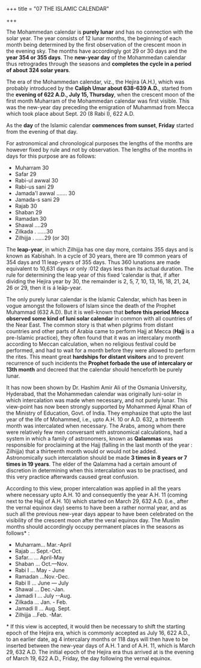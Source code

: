 +++
title = "07 THE ISLAMIC CALENDAR"

+++

The Mohammedan calendar is **purely lunar** and has no connection with the solar year. The year consists of 12 lunar months, the beginning of each month being determined by the first observation of the crescent moon in the evening sky. The months have accordingly got 29 or 30 days and the **year 354 or 355 days**. The **new-year day** of the Mohammedan calendar thus retrogrades through the seasons and **completes the cycle in a period of about 324 solar years**. 

The era of the Mohammedan calendar, viz., the Hejira (A.H.), which was probably introduced by the **Caliph Umar about 638-639 A.D.**, started from the **evening of 622 A.D., July 15, Thursday**, when the crescent moon of the first month Muharram of the Mohammedan calendar was first visible. This was the new-year day preceding the emigration of Muhammad from Mecca which took place about Sept. 20 (8 Rabi I), 622 A.D. 


As the **day** of the Islamic calendar **commences from sunset**, **Friday** started from the evening of that day. 


For astronomical and chronological purposes the lengths of the months are however fixed by rule and not by observation. The lengths of the months in days for this purpose are as follows: 

- Muharram 30
- Safar 29
- Rabi-ul awwal 30 
- Rabi-us sani 29
- Jamada'l awwal ....... 30 
- Jamada-s sani 29
- Rajab  30
- Shaban 29
- Ramadan  30
- Shawal ....29 
- Zilkada . ......30 
- Zilhijja . ......29 (or 30) 

The **leap-year**, in which Zilhijja has one day more, contains 355 days and is known as Kabishah. In a cycle of 30 years, there are 19 common years of 354 days and 11 leap-years of 355 days. Thus 360 lunations are made equivalent to 10,631 days or only :012 days less than its actual duration. The rule for determining the leap year of this fixed 'calendar is that, if after dividing the Hejira year by 30, the remainder is 2, 5, 7, 10, 13, 16, 18, 21, 24, 26 or 29, then it is á leāp-year. 

The only purely lunar calendar is the Islamic Calendar, which has been in vogue amongst the followers of Islam since the death of the Prophet Muhammad (632 A.D). But it is well-known that **before this period Mecca observed some kind of luni solar calendar** in common with all countries of the Near East. The common story is that when pilgrims from distant countries and other parts of Arabia came to perform Hajj at Mecca (**Hajj** is a pre-Islamic practice), they often found that it was an intercalary month according to Meccan calculation, when no religious festival could be performed, and had to wait for a month before they were allowed to perform the rites. This meant great **hardships for distant visitors** and to prevent recurrence of such incidents the **Prophet forbade the use of intercalary or 13th month** and decreed that the calendar should henceforth be purely lunar. 

It has now been shown by Dr. Hashim Amir Ali of the Osmania University, Hyderabad, that the Mohammedan calendar was originally luni-solar in which intercalation was made when necessary, and not purely lunar. This view-point has now been strongly supported by Mohammed Ajmal Khan of the Ministry of Education, Govt. of India. They emphasize that upto the last year of the life of Mohammed, i.e., upto A.H. 10 or A.D. 632, a thirteenth month was intercalated when necessary. The Arabs, among whom there were relatively few men conversant with astronomical calculations, had a system in which a family of astronomers, known as **Qalammas** was responsible for proclaiming at the Hajj (falling in the last month of the year : Zilhijja) that a thirteenth month would or would not be added. Astronomically such intercalation should be made **3 times in 8 years or 7 times in 19 years**. The elder of the Qalamma had a certain amount of discretion in determining when this intercalation was to be practised, and this very practice afterwards caused great confusion.

According to this view, proper intercalation was applied in all the years where necessary upto A.H. 10 and consequently the year A.H. 11 (coming next to the Hajj of A.H. 10) which started on March 29, 632 A.D. (i.e., after the vernal equinox day) seems to have been a rather normal year, and as such all the previous new-year days appear to have been celebrated on the visibility of the crescent moon after the veral equinox day. The Muslim months should accordingly occupy permanent places in the seasons as follows\* : 

- Muharram... Mar.-April 
- Rajab ... Sept.-Oct. 
- Safar... ... April-May 
- Shaban ... Oct.—Nov. 
- Rabi I ... May - June 
- Ramadan ...Nov.-Dec. 
- Rabi II ... June — July 
- Shawal ... Dec.-Jan. 
- Jamadi I ... July --Aug. 
- Zilkada ... Jan. - Feb. 
- Jamadi II ... Aug. Sept. 
- Zilhijja ...Feb. -Mar. 

\* If this view is accepted, it would then be necessary to shift the starting epoch of the Hejira era, which is commonly accepted as July 16, 622 A.D., to an earlier date, ag 4 intercalary months or 118 days will then have to be inserted between the new-year days of A.H. 1 and of A.H. 11, which is March 29, 632 A.D. The initial epoch of the Hejira era thus arrived at is the evening of March 19, 622 A.D., Friday, the day following the vernal equinox.